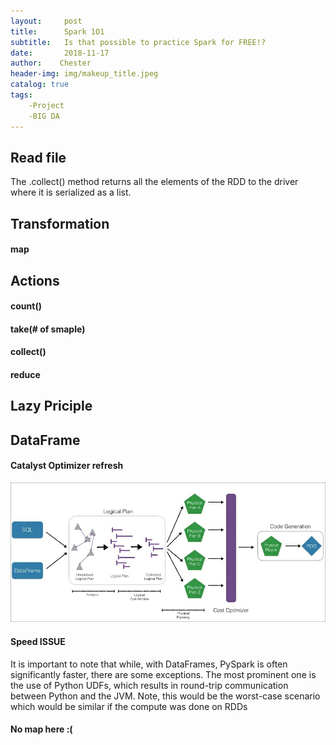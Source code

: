 ```yaml
---
layout:     post
title:      Spark 1O1
subtitle:   Is that possible to practice Spark for FREE!?
date:       2018-11-17
author:    Chester
header-img: img/makeup_title.jpeg
catalog: true
tags:
    -Project
    -BIG DA
---
```

## Read file

The .collect() method returns all the elements of the RDD to the
driver where it is serialized as a list.


## Transformation
#### map
## Actions
#### count()
#### take(# of smaple)
#### collect()
#### reduce
## Lazy Priciple


## DataFrame
#### Catalyst Optimizer refresh
![catalyst](../img/catalyst.png)

#### Speed ISSUE

It is important to note that while, with DataFrames, PySpark is often
significantly faster, there are some exceptions. The most prominent one
is the use of Python UDFs, which results in round-trip communication
between Python and the JVM. Note, this would be the worst-case
scenario which would be similar if the compute was done on RDDs

#### No map here :(
<!--stackedit_data:
eyJoaXN0b3J5IjpbLTYyNDg4NTY1MV19
-->